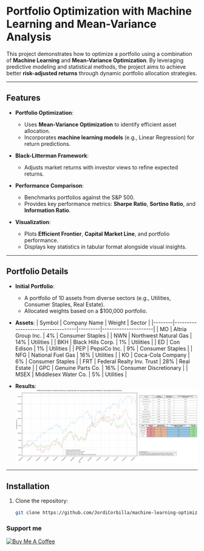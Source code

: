 # Portfolio Optimization with Machine Learning and Mean-Variance Analysis

This project demonstrates how to optimize a portfolio using a combination of **Machine Learning** and **Mean-Variance Optimization**. By leveraging predictive modeling and statistical methods, the project aims to achieve better **risk-adjusted returns** through dynamic portfolio allocation strategies.

---

## **Features**
- **Portfolio Optimization**:
  - Uses **Mean-Variance Optimization** to identify efficient asset allocation.
  - Incorporates **machine learning models** (e.g., Linear Regression) for return predictions.

- **Black-Litterman Framework**:
  - Adjusts market returns with investor views to refine expected returns.

- **Performance Comparison**:
  - Benchmarks portfolios against the S&P 500.
  - Provides key performance metrics: **Sharpe Ratio**, **Sortino Ratio**, and **Information Ratio**.

- **Visualization**:
  - Plots **Efficient Frontier**, **Capital Market Line**, and portfolio performance.
  - Displays key statistics in tabular format alongside visual insights.

---

## **Portfolio Details**
- **Initial Portfolio**:
  - A portfolio of 10 assets from diverse sectors (e.g., Utilities, Consumer Staples, Real Estate).
  - Allocated weights based on a $100,000 portfolio.

- **Assets**:
  | Symbol | Company Name                     | Weight  | Sector              |
  |--------|----------------------------------|---------|---------------------|
  | MO     | Altria Group Inc.               | 4%      | Consumer Staples    |
  | NWN    | Northwest Natural Gas           | 14%     | Utilities           |
  | BKH    | Black Hills Corp.               | 1%      | Utilities           |
  | ED     | Con Edison                      | 1%      | Utilities           |
  | PEP    | PepsiCo Inc.                    | 9%      | Consumer Staples    |
  | NFG    | National Fuel Gas               | 16%     | Utilities           |
  | KO     | Coca-Cola Company               | 6%      | Consumer Staples    |
  | FRT    | Federal Realty Inv. Trust       | 28%     | Real Estate         |
  | GPC    | Genuine Parts Co.               | 16%     | Consumer Discretionary |
  | MSEX   | Middlesex Water Co.             | 5%      | Utilities           |

- **Results**:
![](https://github.com/JordiCorbilla/machine-learning-optimization-portfolio/raw/main/machine_learning_optimization_20250107_214207.png)

---

## **Installation**
1. Clone the repository:
   ```bash
   git clone https://github.com/JordiCorbilla/machine-learning-optimization-portfolio.git

### Support me

<a href="https://www.buymeacoffee.com/jordicorbilla" target="_blank"><img src="https://cdn.buymeacoffee.com/buttons/default-orange.png" alt="Buy Me A Coffee" height="41" width="174"></a>
